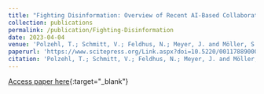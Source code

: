 ```yaml
---
title: "Fighting Disinformation: Overview of Recent AI-Based Collaborative Human-Computer Interaction for Intelligent Decision Support Systems"
collection: publications
permalink: /publication/Fighting-Disinformation
date: 2023-04-04
venue: 'Polzehl, T.; Schmitt, V.; Feldhus, N.; Meyer, J. and Möller, S. (2023). Fighting Disinformation: Overview of Recent AI-Based Collaborative Human-Computer Interaction for Intelligent Decision Support Systems. In Proceedings of the 18th International Joint Conference on Computer Vision, Imaging and Computer Graphics Theory and Applications (VISIGRAPP 2023) - HUCAPP; pages 267-278.'
paperurl: 'https://www.scitepress.org/Link.aspx?doi=10.5220/0011788900003417'
citation: 'Polzehl, T.; Schmitt, V.; Feldhus, N.; Meyer, J. and Möller, S. (2023). Fighting Disinformation: Overview of Recent AI-Based Collaborative Human-Computer Interaction for Intelligent Decision Support Systems. In Proceedings of the 18th International Joint Conference on Computer Vision, Imaging and Computer Graphics Theory and Applications (VISIGRAPP 2023) - HUCAPP; pages 267-278. DOI: 10.5220/0011788900003417.'
---
```


[Access paper here](https://www.scitepress.org/Link.aspx?doi=10.5220/0011788900003417){:target="_blank"}
